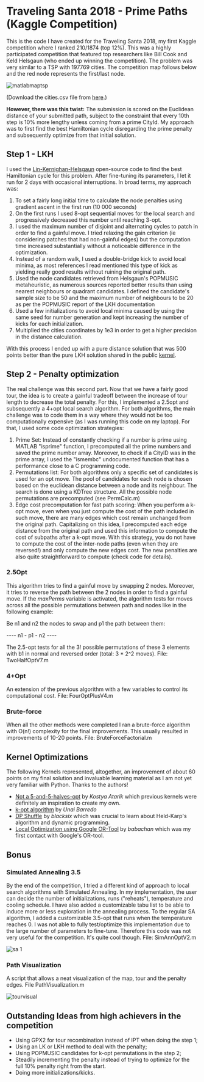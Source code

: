 # Traveling Santa 2018 - Prime Paths (Kaggle Competition) #
This is the code I have created for the Traveling Santa 2018, my first Kaggle competition where I ranked 210/1874 (top 12%). This was a highly participated competition that featured top researchers like Bill Cook and Keld Helsgaun (who ended up winning the competition). The problem was very similar to a TSP with 197769 cities. The competition map follows below and the red node represents the first/last node.

![matlabmaptsp](https://user-images.githubusercontent.com/40466329/51650481-51ca5400-1f80-11e9-9c9f-fe4563d3aef1.jpg)

(Download the cities.csv file from [here](https://www.kaggle.com/c/traveling-santa-2018-prime-paths/data).)

**However, there was this twist:**
The submission is scored on the Euclidean distance of your submitted path, subject to the constraint that every 10th step is 10% more lengthy unless coming from a prime CityId.
My approach was to first find the best Hamiltonian cycle disregarding the prime penalty and subsequently optimize from that initial solution.


## Step 1 - LKH ##
I used the [Lin-Kernighan-Helsgaun](http://akira.ruc.dk/~keld/research/LKH-3/) open-source code to find the best Hamiltonian cycle for this problem. After fine-tuning its parameters, I let it run for 2 days with occasional interruptions. In broad terms, my approach was:
1. To set a fairly long initial time to calculate the node penalties using gradient ascent in the first run (10 000 seconds)
2. On the first runs I used 8-opt sequential moves for the local search and progressively decreased this number until reaching 3-opt.
3. I used the maximum number of disjoint and alternating cycles to patch in order to find a gainful move. I tried relaxing the gain criterion (ie considering patches that had non-gainful edges) but the computation time increased substantially without a noticeable difference in the optimization.
4. Instead of a random walk, I used a double-bridge kick to avoid local minima, as most references I read mentioned this type of kick as yielding really good results without ruining the original path. 
5. Used the node candidates retrieved from Helsgaun's POPMUSIC metaheuristic, as numerous sources reported better results than using nearest neighbours or quadrant candidates. I defined the candidate's sample size to be 50 and the maximum number of neighbours to be 20 as per the POPMUSIC report of the LKH documentation 
6. Used a few initializations to avoid local minima caused by using the same seed for number generation and kept increasing the number of kicks for each initialization.
7. Multiplied the cities coordinates by 1e3 in order to get a higher precision in the distance calculation.

With this process I ended up with a pure distance solution that was 500 points better than the pure LKH solution shared in the public [kernel](https://www.kaggle.com/jsaguiar/lkh-solver).


## Step 2 - Penalty optimization ##
The real challenge was this second part. Now that we have a fairly good tour, the idea is to create a gainful tradeoff between the increase of tour length to decrease the total penalty. For this, I implemented a 2.5opt and subsequently a 4+opt local search algorithm. For both algorithms, the main challenge was to code them in a way where they would not be too computationally expensive (as I was running this code on my laptop). For that, I used some code optimization strategies:
1.  Prime Set: Instead of constantly checking if a number is prime using MATLAB "isprime" function, I precomputed all the prime numbers and saved the prime number array. Moreover, to check if a CityID was in the prime array, I used the "ismembc" undocumented function that has a performance close to a C programming code.
2.  Permutations list: For both algorithms only a specific set of candidates is used for an opt move. The pool of candidates for each node is chosen based on the euclidean distance between a node and its neighbour. The search is done using a KDTree structure. All the possible node permutations are precomputed (see PermCalc.m)
3.  Edge cost precomputation for fast path scoring: When you perform a k-opt move, even when you just compute the cost of the path included in such move, there are many edges which cost remain unchanged from the original path. Capitalizing on this idea, I precomputed each edge distance from the original path and used this information to compute the cost of subpaths after a k-opt move. With this strategy, you do not have to compute the cost of the inter-node paths (even when they are reversed!) and only compute the new edges cost. The new penalties are also quite straightforward to compute (check code for details).


### 2.5Opt ###
This algorithm tries to find a gainful move by swapping 2 nodes. Moreover, it tries to reverse the path between the 2 nodes in order to find a gainful move. If the *maxPerms* variable is activated, the algorithm tests for moves across all the possible permutations between path and nodes like in the following example:

Be n1 and n2 the nodes to swap and p1 the path between them:

---- n1 - p1 - n2 ----

The 2.5-opt tests for all the 3! possible permutations of these 3 elements with b1 in normal and reversed order (total: 3 * 2^2 moves). File: TwoHalfOptV7.m


### 4+Opt ###
An extension of the previous algorithm with a few variables to control its computational cost. File: FourOptPlusV4.m


### Brute-force ###
When all the other methods were completed I ran a brute-force algorithm with O(n!) complexity for the final improvements. This usually resulted in improvements of 10-20 points. File: BruteForceFactorial.m


## Kernel Optimizations ##
The following Kernels represented, altogether, an improvement of about 60 points on my final solution and invaluable learning material as I am not yet very familiar with Python. Thanks to the authors!
* [Not a 5-and-5-halves-opt](https://www.kaggle.com/kostyaatarik/not-a-5-and-5-halves-opt) by *Kostya Atarik* which previous kernels were definitely an inspiration to create my own.
* [k-opt algorithm](https://www.kaggle.com/ubarredo/k-opt-algorithm) by *Unai Barredo*
* [DP Shuffle](https://www.kaggle.com/blacksix/dp-shuffle) by *blacksix* which was crucial to learn about Held-Karp's algorithm and dynamic programming.
* [Local Optimization using Google OR-Tool](https://www.kaggle.com/hblearn/local-optimization-using-google-or-tool) by *babachan* which was my first contact with Google's OR-tool.


## Bonus ##

### Simulated Annealing 3.5 ###
By the end of the competition, I tried a different kind of approach to local search algorithms with Simulated Annealing. In my implementation, the user can decide the number of initializations, runs ("reheats"), temperature and cooling schedule. I have also added a customizable tabu list to be able to induce more or less exploration in the annealing process. To the regular SA algorithm, I added a customizable 3.5-opt that runs when the temperature reaches 0. I was not able to fully test/optimize this implementation due to the large number of parameters to fine-tune. Therefore this code was not very useful for the competition. It's quite cool though. File: SimAnnOptV2.m

![sa 1](https://user-images.githubusercontent.com/40466329/51651797-39106d00-1f85-11e9-8d6a-be4fa6bf91af.gif)


### Path Visualization ###
A script that allows a neat visualization of the map, tour and the penalty edges. File PathVisualization.m

![tourvisual](https://user-images.githubusercontent.com/40466329/51650540-850ce300-1f80-11e9-903f-83518f237a23.jpg)

## Outstanding Ideas from high achievers in the competition ##
* Using GPX2 for tour recombination instead of IPT when doing the step 1;
* Using an LK or LKH method to deal with the penalty;
* Using POPMUSIC candidates for k-opt permutations in the step 2;
* Steadily incrementing the penalty instead of trying to optimize for the full 10% penalty right from the start.
* Doing more initializations/kicks.
